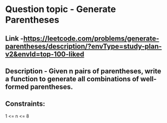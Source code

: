 # Question topic - Generate Parentheses
## Link -https://leetcode.com/problems/generate-parentheses/description/?envType=study-plan-v2&envId=top-100-liked
## Description - Given n pairs of parentheses, write a function to generate all combinations of well-formed parentheses.

## Constraints:

1 <= n <= 8
